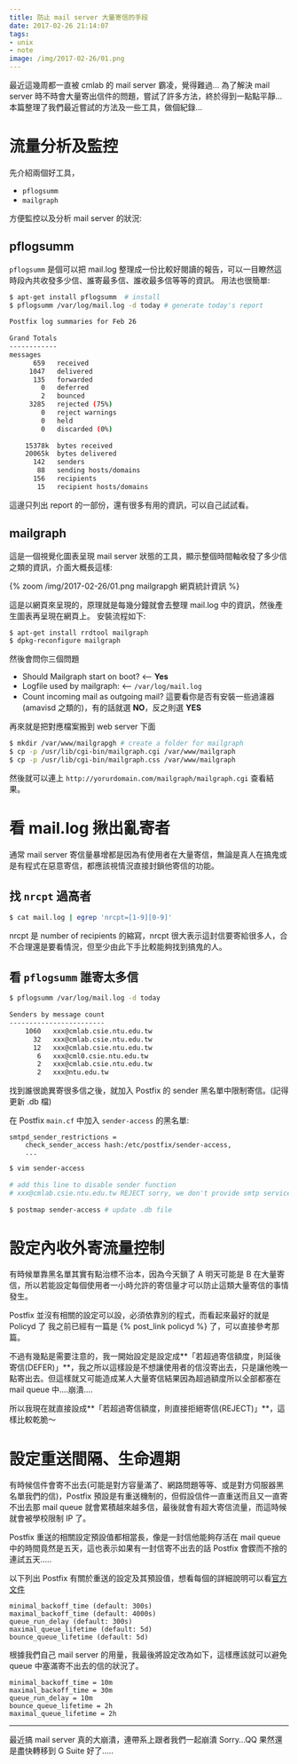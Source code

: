 ```yaml
---
title: 防止 mail server 大量寄信的手段
date: 2017-02-26 21:14:07
tags:
- unix
- note
image: /img/2017-02-26/01.png
---
```


最近這幾周都一直被 cmlab 的 mail server 霸凌，覺得難過...
為了解決 mail server 時不時會大量寄出信件的問題，嘗試了許多方法，終於得到一點點平靜...
本篇整理了我們最近嘗試的方法及一些工具，做個紀錄...

<!-- more -->

# 流量分析及監控

先介紹兩個好工具，

- `pflogsumm`
- `mailgraph`

方便監控以及分析 mail server 的狀況:

## pflogsumm

`pflogsumm` 是個可以把 mail.log 整理成一份比較好閱讀的報告，可以一目瞭然這時段內共收發多少信、誰寄最多信、誰收最多信等等的資訊。
用法也很簡單:

```bash
$ apt-get install pflogsumm  # install
$ pflogsumm /var/log/mail.log -d today # generate today's report
 
Postfix log summaries for Feb 26
 
Grand Totals
------------
messages
      659   received
     1047   delivered
      135   forwarded
        0   deferred
        2   bounced
     3285   rejected (75%)
        0   reject warnings
        0   held
        0   discarded (0%)
  
    15378k  bytes received
    20065k  bytes delivered
      142   senders
       88   sending hosts/domains
      156   recipients
       15   recipient hosts/domains
```

這邊只列出 report 的一部份，還有很多有用的資訊，可以自己試試看。



## mailgraph

這是一個視覺化圖表呈現 mail server 狀態的工具，顯示整個時間軸收發了多少信之類的資訊，介面大概長這樣:

{% zoom /img/2017-02-26/01.png mailgrapgh 網頁統計資訊 %}

這是以網頁來呈現的，原理就是每幾分鐘就會去整理 mail.log 中的資訊，然後產生圖表再呈現在網頁上。
安裝流程如下:

```bash
$ apt-get install rrdtool mailgraph
$ dpkg-reconfigure mailgraph
```

然後會問你三個問題

- Should Mailgraph start on boot? <-- **Yes**
- Logfile used by mailgraph: <-- `/var/log/mail.log`
- Count incoming mail as outgoing mail? 這要看你是否有安裝一些過濾器 (amavisd 之類的)，有的話就選 **NO**，反之則選 **YES**

再來就是把對應檔案搬到 web server 下面

```bash
$ mkdir /var/www/mailgrapgh # create a folder for mailgraph
$ cp -p /usr/lib/cgi-bin/mailgraph.cgi /var/www/mailgraph 
$ cp -p /usr/lib/cgi-bin/mailgraph.css /var/www/mailgraph 
```

然後就可以連上 `http://yorurdomain.com/mailgraph/mailgraph.cgi` 查看結果。


# 看 mail.log 揪出亂寄者

通常 mail server 寄信量暴增都是因為有使用者在大量寄信，無論是真人在搞鬼或是有程式在惡意寄信，都應該視情況直接封鎖他寄信的功能。


## 找 `nrcpt` 過高者

```bash
$ cat mail.log | egrep 'nrcpt=[1-9][0-9]' 
```

nrcpt 是 number of recipients 的縮寫，nrcpt 很大表示這封信要寄給很多人，合不合理還是要看情況，但至少由此下手比較能夠找到搞鬼的人。

## 看 `pflogsumm` 誰寄太多信

```bash
$ pflogsumm /var/log/mail.log -d today
 
Senders by message count
------------------------
    1060   xxx@cmlab.csie.ntu.edu.tw
      32   xxx@cmlab.csie.ntu.edu.tw
      12   xxx@cmlab.csie.ntu.edu.tw
       6   xxx@cml0.csie.ntu.edu.tw
       2   xxx@cmlab.csie.ntu.edu.tw
       2   xxx@ntu.edu.tw
```

找到誰很詭異寄很多信之後，就加入 Postfix 的 sender 黑名單中限制寄信。(記得更新 .db 檔)

在 Postfix `main.cf` 中加入 `sender-access` 的黑名單:

```
smtpd_sender_restrictions = 
    check_sender_access hash:/etc/postfix/sender-access,
    ...
```

```bash
$ vim sender-access
 
# add this line to disable sender function
# xxx@cmlab.csie.ntu.edu.tw REJECT sorry, we don't provide smtp service for you.
 
$ postmap sender-access # update .db file
```

# 設定內收外寄流量控制

有時候單靠黑名單其實有點治標不治本，因為今天鎖了 A 明天可能是 B 在大量寄信，所以若能設定每個使用者一小時允許的寄信量才可以防止這類大量寄信的事情發生。

Postfix 並沒有相關的設定可以設，必須依靠別的程式，而看起來最好的就是 Policyd 了
我之前已經有一篇是 {% post_link policyd %} 了，可以直接參考那篇。

不過有幾點是需要注意的，我一開始設定是設定成**「若超過寄信額度，則延後寄信(DEFER)」**，我之所以這樣設是不想讓使用者的信沒寄出去，只是讓他晚一點寄出去。但這樣就又可能造成某人大量寄信結果因為超過額度所以全部都塞在 mail queue 中….崩潰….

所以我現在就直接設成**「若超過寄信額度，則直接拒絕寄信(REJECT)」**，這樣比較乾脆～


# 設定重送間隔、生命週期

有時候信件會寄不出去(可能是對方容量滿了、網路問題等等、或是對方伺服器黑名單我們的信)，Postfix 預設是有重送機制的，但假設信件一直重送而且又一直寄不出去那 mail queue 就會累積越來越多信，最後就會有超大寄信流量，而這時候就會被學校限制 IP 了。

Postfix 重送的相關設定預設值都相當長，像是一封信他能夠存活在 mail queue 中的時間竟然是五天，這也表示如果有一封信寄不出去的話 Postfix 會鍥而不捨的連試五天…..

以下列出 Postfix 有關於重送的設定及其預設值，想看每個的詳細說明可以看[官方文件](http://www.postfix.org/postconf.5.html)

```
minimal_backoff_time (default: 300s)
maximal_backoff_time (default: 4000s)
queue_run_delay (default: 300s)
maximal_queue_lifetime (default: 5d)
bounce_queue_lifetime (default: 5d)
```

根據我們自己 mail server 的用量，我最後將設定改為如下，這樣應該就可以避免 queue 中塞滿寄不出去的信的狀況了。

```
minimal_backoff_time = 10m
maximal_backoff_time = 30m
queue_run_delay = 10m
bounce_queue_lifetime = 2h
maximal_queue_lifetime = 2h
```


----------

最近搞 mail server 真的大崩潰，連帶系上跟者我們一起崩潰 Sorry…QQ
果然還是盡快轉移到 G Suite 好了…..

